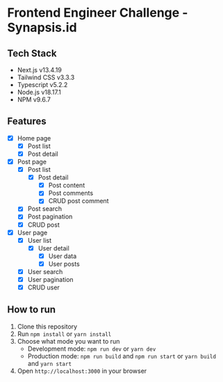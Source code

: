 # Frontend Engineer Challenge - Synapsis.id
## Tech Stack
- Next.js v13.4.19
- Tailwind CSS v3.3.3
- Typescript v5.2.2
- Node.js v18.17.1
- NPM v9.6.7

## Features
- [x] Home page
  - [x] Post list
  - [x] Post detail
- [x] Post page
  - [x] Post list
    - [x] Post detail
      - [x] Post content
      - [x] Post comments
      - [x] CRUD post comment
  - [x] Post search
  - [x] Post pagination
  - [x] CRUD post
- [x] User page
  - [x] User list
    - [x] User detail
      - [x] User data
      - [x] User posts
  - [x] User search
  - [x] User pagination
  - [x] CRUD user

## How to run
1. Clone this repository
2. Run `npm install` or `yarn install`
3. Choose what mode you want to run
    - Development mode: `npm run dev` or `yarn dev`
    - Production mode: `npm run build` and `npm run start` or `yarn build` and `yarn start`
4. Open `http://localhost:3000` in your browser